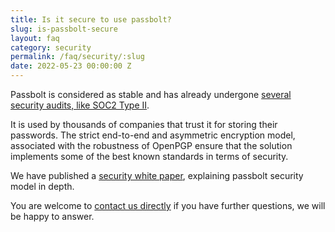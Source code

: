 ```yaml
---
title: Is it secure to use passbolt?
slug: is-passbolt-secure
layout: faq
category: security
permalink: /faq/security/:slug
date: 2022-05-23 00:00:00 Z
---
```


Passbolt is considered as stable and has already undergone [several security audits, like SOC2 Type II](/faq/security/code-review).

It is used by thousands of companies that trust it for storing their passwords. The strict end-to-end and asymmetric encryption model, associated with the robustness of OpenPGP ensure that the solution implements some of the best known standards in terms of security.

We have published a [security white paper](/assets/files/Security%20White%20Paper%20-%20Passbolt%20Pro%20Edition.pdf), explaining passbolt security model in depth.

You are welcome to [contact us directly](https://www.passbolt.com/contact) if you have further questions, we will be happy to answer.